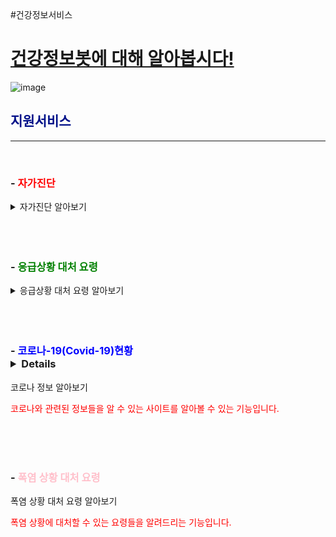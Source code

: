<br>
<br>
<br>
<br>
<br>


#건강정보서비스




# <u>건강정보봇에 대해 알아봅시다!</u>
![image](https://github.com/mycrid/chatBot/blob/main/istockphoto-876593758-170667a.jpg?raw=true)

## <span style="color:#011189">지원서비스</span>                            
--------------------------------------------------

 <br> 

###  - <span style="color:red">자가진단</span>
<details>
<summary>자가진단 알아보기</summary>
<div markdown="1">

<span style="color:red">발열,두통,복통을 기준으로 다양한 증상을 확인한 뒤 예상되는 병명을 진단하여주는 기능입니다.</span>발열,두통,복통을 기준으로 다양한 증상을 확인한 뒤 예상되는 병명을 진단하여주는 기능입니다.
  

</div>
</details>


 <br> 
 <br> 
 <br> 

###  - <span style="color:green">응급상황 대처 요령</span>
<details>
  
<summary>응급상황 대처 요령 알아보기</summary>
<div markdown="1">

<span style="color:red">응급상황 발생 시의 대처 요령과 처치, 예방 등에 관련된 정보를 알려드리는 기능입니다.
  

</div>
</details>
  
 <br> 
 <br> 
 <br> 
  
###  - <span style="color:blue">코로나-19(Covid-19)현황</span><details>
 
<summary>코로나 정보 알아보기</summary>
<div markdown="1">

<span style="color:red">코로나와 관련된 정보들을 알 수 있는 사이트를 알아볼 수 있는 기능입니다.
  

</div>
</details>


 <br> 
 <br> 
 <br> 

###  - <span style="color:pink">폭염 상황 대처 요령</span> 
<summary>폭염 상황 대처 요령 알아보기</summary>
<div markdown="1">

<span style="color:red">폭염 상황에 대처할 수 있는 요령들을 알려드리는 기능입니다.
  

</div>
</details>











